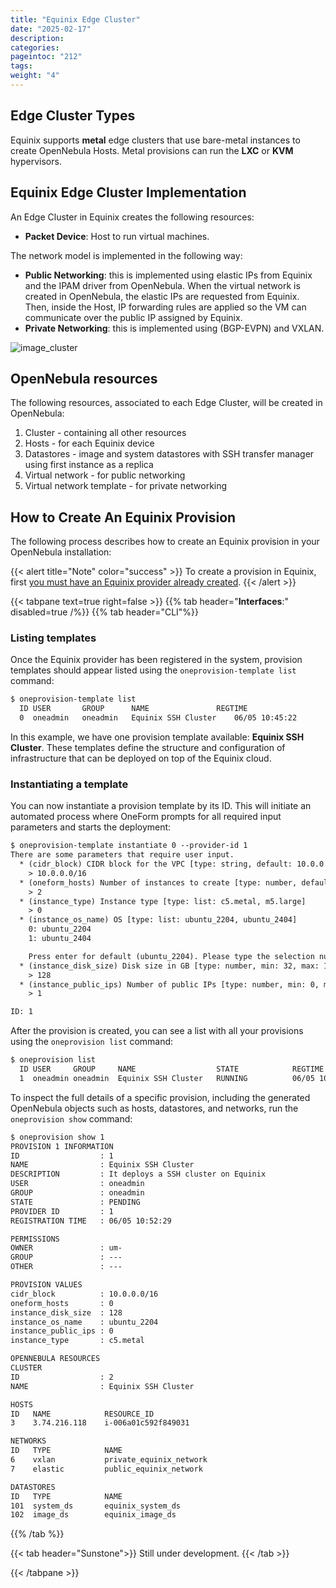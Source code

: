 ```yaml
---
title: "Equinix Edge Cluster"
date: "2025-02-17"
description:
categories:
pageintoc: "212"
tags:
weight: "4"
---
```


<a id="equinix-cluster"></a>

<!--# Equinix Edge Cluster -->

## Edge Cluster Types

Equinix supports **metal** edge clusters that use bare-metal instances to create OpenNebula Hosts. Metal provisions can run the **LXC** or **KVM** hypervisors.

## Equinix Edge Cluster Implementation

An Edge Cluster in Equinix creates the following resources:

* **Packet Device**: Host to run virtual machines.

The network model is implemented in the following way:

* **Public Networking**: this is implemented using elastic IPs from Equinix and the IPAM driver from OpenNebula. When the virtual network is created in OpenNebula, the elastic IPs are requested from Equinix. Then, inside the Host, IP forwarding rules are applied so the VM can communicate over the public IP assigned by Equinix.
* **Private Networking**: this is implemented using (BGP-EVPN) and VXLAN.

![image_cluster](/images/equinix_deployment.png)

## OpenNebula resources

The following resources, associated to each Edge Cluster, will be created in OpenNebula:

1. Cluster - containing all other resources
2. Hosts - for each Equinix device
3. Datastores - image and system datastores with SSH transfer manager using first instance as a replica
4. Virtual network - for public networking
5. Virtual network template - for private networking

## How to Create An Equinix Provision

The following process describes how to create an Equinix provision in your OpenNebula installation:

{{< alert title="Note" color="success" >}}
To create a provision in Equinix, first [you must have an Equinix provider already created]().
{{< /alert >}}

{{< tabpane text=true right=false >}}
{{% tab header="**Interfaces**:" disabled=true /%}}
{{% tab header="CLI"%}}

### Listing templates

Once the Equinix provider has been registered in the system, provision templates should appear listed using the `oneprovision-template list` command:

```default
$ oneprovision-template list
  ID USER       GROUP      NAME               REGTIME
  0  oneadmin   oneadmin   Equinix SSH Cluster    06/05 10:45:22
```

In this example, we have one provision template available: **Equinix SSH Cluster**. These templates define the structure and configuration of infrastructure that can be deployed on top of the Equinix cloud.

### Instantiating a template

You can now instantiate a provision template by its ID. This will initiate an automated process where OneForm prompts for all required input parameters and starts the deployment:

```default
$ oneprovision-template instantiate 0 --provider-id 1
There are some parameters that require user input.
  * (cidr_block) CIDR block for the VPC [type: string, default: 10.0.0.0/16]
    > 10.0.0.0/16
  * (oneform_hosts) Number of instances to create [type: number, default: 1]
    > 2
  * (instance_type) Instance type [type: list: c5.metal, m5.large]
    > 0
  * (instance_os_name) OS [type: list: ubuntu_2204, ubuntu_2404]
    0: ubuntu_2204
    1: ubuntu_2404

    Press enter for default (ubuntu_2204). Please type the selection number: 0
  * (instance_disk_size) Disk size in GB [type: number, min: 32, max: 1024]
    > 128
  * (instance_public_ips) Number of public IPs [type: number, min: 0, max: 5]
    > 1

ID: 1
```

After the provision is created, you can see a list with all your provisions using the `oneprovision list` command:

```default
$ oneprovision list
  ID USER     GROUP     NAME                  STATE            REGTIME
  1  oneadmin oneadmin  Equinix SSH Cluster   RUNNING          06/05 10:52:29
```

To inspect the full details of a specific provision, including the generated OpenNebula objects such as hosts, datastores, and networks, run the `oneprovision show` command:

```default
$ oneprovision show 1
PROVISION 1 INFORMATION
ID                  : 1
NAME                : Equinix SSH Cluster
DESCRIPTION         : It deploys a SSH cluster on Equinix
USER                : oneadmin
GROUP               : oneadmin
STATE               : PENDING
PROVIDER ID         : 1
REGISTRATION TIME   : 06/05 10:52:29

PERMISSIONS
OWNER               : um-
GROUP               : ---
OTHER               : ---

PROVISION VALUES
cidr_block          : 10.0.0.0/16
oneform_hosts       : 0
instance_disk_size  : 128
instance_os_name    : ubuntu_2204
instance_public_ips : 0
instance_type       : c5.metal

OPENNEBULA RESOURCES
CLUSTER
ID                  : 2
NAME                : Equinix SSH Cluster

HOSTS
ID   NAME            RESOURCE_ID
3    3.74.216.118    i-006a01c592f849031

NETWORKS
ID   TYPE            NAME
6    vxlan           private_equinix_network
7    elastic         public_equinix_network

DATASTORES
ID   TYPE            NAME
101  system_ds       equinix_system_ds
102  image_ds        equinix_image_ds
```

{{% /tab %}}

{{< tab header="Sunstone">}}
    Still under development.
{{< /tab >}}

{{< /tabpane >}}
